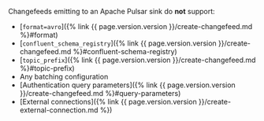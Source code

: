 Changefeeds emitting to an Apache Pulsar sink do **not** support:

- [`format=avro`]({% link {{ page.version.version }}/create-changefeed.md %}#format)
- [`confluent_schema_registry`]({% link {{ page.version.version }}/create-changefeed.md %}#confluent-schema-registry)
- [`topic_prefix`]({% link {{ page.version.version }}/create-changefeed.md %}#topic-prefix)
- Any batching configuration
- [Authentication query parameters]({% link {{ page.version.version }}/create-changefeed.md %}#query-parameters)
- [External connections]({% link {{ page.version.version }}/create-external-connection.md %})